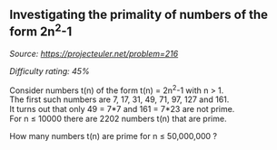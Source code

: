 Investigating the primality of numbers of the form 2n<sup>2</sup>-1
----------------------------------------------------------

*Source: https://projecteuler.net/problem=216*


*Difficulty rating: 45%*

Consider numbers t(n) of the form t(n) = 2n<sup>2</sup>-1 with n \> 1.\
 The first such numbers are 7, 17, 31, 49, 71, 97, 127 and 161.\
 It turns out that only 49 = 7\*7 and 161 = 7\*23 are not prime.\
 For n ≤ 10000 there are 2202 numbers t(n) that are prime.

How many numbers t(n) are prime for n ≤ 50,000,000 ?
